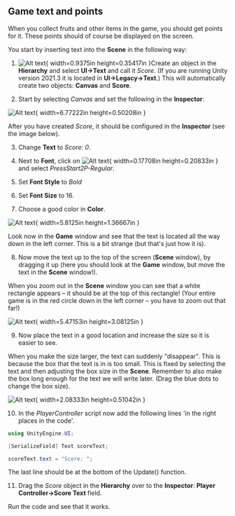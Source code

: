 ## Game text and points

When you collect fruits and other items in the game, you should get points for
it. These points should of course be displayed on the screen.

You start by inserting text into the **Scene** in the following way:

1.  ![Alt text](media/image18.png){ width=0.9375in height=0.35417in }Create an object in the
    **Hierarchy** and select **UI->Text** and call it *Score*. (If
    you are running Unity version 2021.3 it is located in
    **UI->Legacy->Text**.) This will automatically create two objects:
    **Canvas** and **Score**.

2.  Start by selecting *Canvas* and set the following in the **Inspector**:

![Alt text](media/image19.png){ width=6.77222in height=0.50208in }

After you have created *Score*, it should be configured in the **Inspector**
(see the image below).

3.  Change **Text** to *Score: 0*.

4.  Next to **Font**, click on ![Alt text](media/image20.png){ width=0.17708in height=0.20833in } and select
    *PressStart2P-Regular*.

5.  Set **Font Style** to *Bold*

6.  Set **Font Size** to 16.

7.  Choose a good color in **Color**.

![Alt text](media/image21.png){ width=5.8125in height=1.36667in }

Look now in the **Game** window and see that the text is located all the way down in the left
corner. This is a bit strange (but that's just how it is).

8.  Now move the text up to the top of the screen (**Scene** window), by
    dragging it up (here you should look at the **Game** window, but move
    the text in the **Scene** window!).

When you zoom out in the **Scene** window you can see that a white
rectangle appears – it should be at the top of this rectangle! (Your entire game
is in the red circle down in the left corner – you have to zoom out that far!)

![Alt text](media/image22.png){ width=5.47153in height=3.08125in }

9.  Now place the text in a good location and increase the size so it is
    easier to see.

When you make the size larger, the text can suddenly
"disappear". This is because the box that the text is in is too small.
This is fixed by selecting the text and then adjusting the box size in
the **Scene**. Remember to also make the box long enough for the text we
will write later. (Drag the blue dots to change the box
size).

![Alt text](media/image23.png){ width=2.08333in height=0.51042in }

10. In the *PlayerController* script now add the following lines 'in the right
    places in the code'.

```csharp
using UnityEngine.UI;

[SerializeField] Text scoreText;

scoreText.text = "Score: ";
```

The last line should be at the bottom of the Update() function.

11. Drag the *Score* object in the **Hierarchy** over to the
    **Inspector**: **Player Controller->Score Text** field.

Run the code and see that it works.
